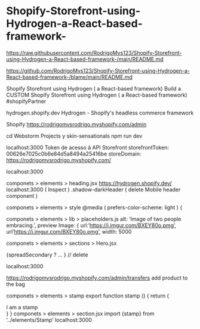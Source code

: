 # Shopify-Storefront-using-Hydrogen-a-React-based-framework-

https://raw.githubusercontent.com/RodrigoMvs123/Shopify-Storefront-using-Hydrogen-a-React-based-framework-/main/README.md

https://github.com/RodrigoMvs123/Shopify-Storefront-using-Hydrogen-a-React-based-framework-/blame/main/README.md

Shopify Storefront using Hydrogen ( a React-based framework)
Build a CUSTOM Shopify Storefront using Hydrogen ( a React-based framework) #shopifyPartner


hydrogen.shopify.dev
Hydrogen - Shopify's headless commerce framework

Shopify
https://rodrigomvsrodrigo.myshopify.com/admin

cd Webstorm Projects 
y
skin-sensationals 
npm run dev 

localhost:3000 
Token de acesso à API Storefront 
storefrontToken: 00626e7025c0b6e84d5a8494a25416be
storeDomain: https://rodrigomvsrodrigo.myshopify.com/

localhost:3000 

componets > elements > heading.jsx 
https://hydrogen.shopify.dev/ 
localhost:3000  ( Inspect ) 
.shadow-darkHeader ( delete Mobile header component ) 


componets > elements > style 
@media ( prefers-color-scheme: light ) {

componets > elements > lib > placeholders.js
alt: ‘Image of two people embracing.’, 
preview Image: {
url:’https://i.imgur.com/BXEY80o.pmg’,
url’https://i.imgur.com/BXEY80o.pmg’,
width: 5000 

componets > elements > sections > Hero.jsx

{spreadSecondary ? … } // delete 

localhost:3000  

https://rodrigomvsrodrigo.myshopify.com/admin/transfers
add product to the bag 


componets > elements > stamp
export function stamp () {
return {
<div>I am a stamp</div>
}
}
componets > elements > section.jsx
import {stamp} from ‘../elements/Stamp’
</stamp>
 localhost:3000  





